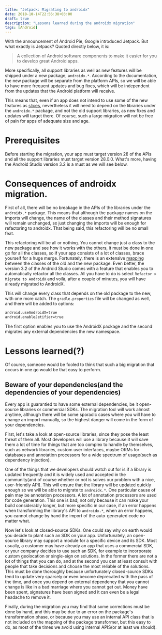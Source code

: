 ```yaml
---
title: "Jetpack: Migrating to androidx"
date: 2018-10-14T22:56:38+03:00
draft: true
description: "Lessons learned during the androidx migration"
tags: [Android]
---
```


With the announcement of Android Pie, Google introduced Jetpack. But what exactly is Jetpack? Quoted directly below, it is:

>A collection of Android software components to make it easier for you to develop great Android apps.

More specifically, all support libraries as well as new features will be shipped under a new package, ```androidx.*```. According to the documentation, the new package will be separate from the platform APIs, so we will be able to have more frequent updates and bug fixes, which will be independent from the updates that the Android platform will receive.

This means that, even if an app does not intend to use some of the new features as [slices](https://developer.android.com/guide/slices/), nevertheless it will need to depend on the libraries under the ```androidx.*``` package, and not the old support libraries, as new fixes and updates will target there. Of course, such a large migration will not be free of pain for apps of adequate size and age.

# Prerequisites

Before starting the migration, your app must target version 28 of the APIs and all the support libraries must target version 28.0.0. What's more, having the Android Studio version 3.2 is a must as we will see below.


# Consequences of androidx migration.
First of all, there will be no breakage in the APIs of the libraries under the ```androidx.*``` package. This means that although the package names on the imports will change, the name of the classes and their method signatures will remain unchanged, so just changing the imports will be enough for refactoring to androidx. That being said, this refactoring will be no small feat.

This refactoring will be all or nothing. You cannot change just a class to the new package and see how it works with the others, it must be done in one go for all the classes, so if your app consists of a lot of classes, brace yourself for a huge merge. Fortunately, there is an extensive [mapping](https://developer.android.com/jetpack/androidx/migrate) between the classes of the old and the new package. Even better, the version 3.2 of the Android Studio comes with a feature that enables you to automatically refactor all the classes. All you have to do is select ```Refactor > Migrate to AndroidX``` and voilà, after a couple of minutes, you will have already migrated to AndroidX.

This will change every class that depends on the old package to the new, with one more catch. The ```gradle.properties``` file will be changed as well, and there will be added to options:

```bash
android.useAndroidX=true
android.enableJetifier=true
```

The first option enables you to use the AndroidX package and the second migrates any external dependencies the new namespace.

# Lessons learned(?)
Of course, someone would be fooled to think that such a big migration that occurs in one go would be that easy to perform.

## Beware of your dependencies(and the dependencies of your dependencies)

Every app is guarantied to have some external dependencies, be it open-source libraries or commercial SDKs. The migration tool will work almost anytime, although there will be some sporadic cases where you will have to change an import manually, so the highest danger will come in the form of your dependencies.

First, let's take a look at open-source libraries, since they pose the least threat of them all. Most developers will use a library because it will save them a lot of time for things that are too complex to handle by themselves, such as network libraries, custom user interfaces, maybe ORMs for databases and annotation processors for a wide spectrum of usage(such as dependency injection).

One of the things that we developers should watch out for is if a library is updated frequently and it is widely used and accepted in the community(and of course whether or not is solves our problem with a nice, user-friendly API). This will ensure that the library will be updated quickly enough so we will be able to migrate to ```androidx.*```. One particular cause of pain may be annotation processors. A lot of annotation processors are used for code generation. This one is bad, not only because it can make your build considerably longer, but more specific in our case, if an error happens when transforming the library's API to ```androidx.*```, when an error happens, you cannot change by hand the import of the auto-generated code no matter what.

Now let's look at closed-source SDKs. One could say why on earth would you decide to plant such an SDK on your app. Unfortunately, an open-source library may support a module for a specific device and its SDK. Most usually, a customer may have already an app that uses a commercial SDK, or your company decides to use such an SDK, for example to incorporate custom geolocation or single-sign on solutions. In the former there are not a lot of things that you can do, and at the second you can at least consult with people that take decisions and choose the most reliable of the solutions. This must be done thoroughly because unfortunately closed-source SDKs tend to update very sparsely or even become deprecated with the pass of the time, and once you depend on external dependency that you cannot change is like in a bad marriage where you cannot get out. Money have been spent, signatures have been signed and it can even be a legal headache to remove it.

Finally, during the migration you may find that some corrections must be done by hand, and this may be due to an error on the package's transformation phase, or because you may use an internal API class that is not included on the mapping of the package transformer, but this easy to do, as most of the times we avoid using internal APIS(or at least we should).
